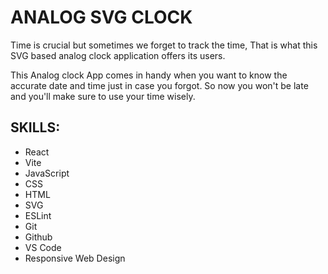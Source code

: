 # ANALOG SVG CLOCK
Time is crucial but sometimes we forget to track the time, That is what this SVG based analog clock application offers its users.

This Analog clock App comes in handy when you want to know the accurate date and time just in case you forgot. So now you won't be late and you'll make sure to use your time wisely.

## SKILLS: 
- React
- Vite 
- JavaScript 
- CSS
- HTML
- SVG
- ESLint
- Git
- Github
- VS Code
- Responsive Web Design